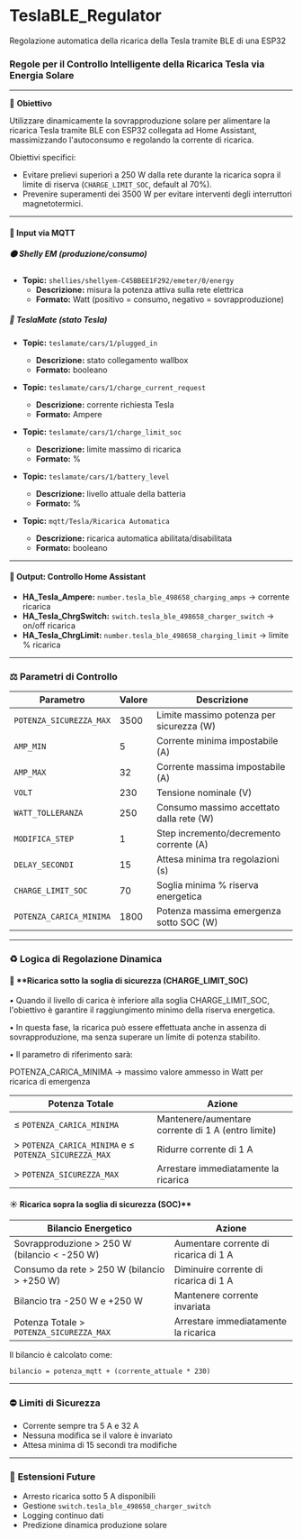 # TeslaBLE_Regulator
Regolazione automatica della ricarica della Tesla tramite BLE di una ESP32

### Regole per il Controllo Intelligente della Ricarica Tesla via Energia Solare

---

🌟 **Obiettivo**

Utilizzare dinamicamente la sovrapproduzione solare per alimentare la ricarica Tesla tramite BLE con ESP32 collegata ad Home Assistant, massimizzando l'autoconsumo e regolando la corrente di ricarica.

Obiettivi specifici:

- Evitare prelievi superiori a 250 W dalla rete durante la ricarica sopra il limite di riserva (`CHARGE_LIMIT_SOC`, default al 70%).
- Prevenire superamenti dei 3500 W per evitare interventi degli interruttori magnetotermici.

---

#### 🛁 **Input via MQTT**

##### 🟠 **Shelly EM (produzione/consumo)**

- **Topic:** `shellies/shellyem-C45BBEE1F292/emeter/0/energy`
  - **Descrizione:** misura la potenza attiva sulla rete elettrica
  - **Formato:** Watt (positivo = consumo, negativo = sovrapproduzione)

##### 🗾 **TeslaMate (stato Tesla)**

- **Topic:** `teslamate/cars/1/plugged_in`
  - **Descrizione:** stato collegamento wallbox
  - **Formato:** booleano

- **Topic:** `teslamate/cars/1/charge_current_request`
  - **Descrizione:** corrente richiesta Tesla
  - **Formato:** Ampere

- **Topic:** `teslamate/cars/1/charge_limit_soc`
  - **Descrizione:** limite massimo di ricarica
  - **Formato:** %

- **Topic:** `teslamate/cars/1/battery_level`
  - **Descrizione:** livello attuale della batteria
  - **Formato:** %

- **Topic:** `mqtt/Tesla/Ricarica Automatica`
  - **Descrizione:** ricarica automatica abilitata/disabilitata
  - **Formato:** booleano

---

#### 🔋 **Output: Controllo Home Assistant**

- **HA\_Tesla\_Ampere:** `number.tesla_ble_498658_charging_amps` → corrente ricarica
- **HA\_Tesla\_ChrgSwitch:** `switch.tesla_ble_498658_charger_switch` → on/off ricarica
- **HA\_Tesla\_ChrgLimit:** `number.tesla_ble_498658_charging_limit` → limite % ricarica

---

### ⚖️ **Parametri di Controllo**

| Parametro               | Valore | Descrizione                              |
| ----------------------- | ------ | ---------------------------------------- |
| `POTENZA_SICUREZZA_MAX` | 3500   | Limite massimo potenza per sicurezza (W) |
| `AMP_MIN`               | 5      | Corrente minima impostabile (A)          |
| `AMP_MAX`               | 32     | Corrente massima impostabile (A)         |
| `VOLT`                  | 230    | Tensione nominale (V)                    |
| `WATT_TOLLERANZA`       | 250    | Consumo massimo accettato dalla rete (W) |
| `MODIFICA_STEP`         | 1      | Step incremento/decremento corrente (A)  |
| `DELAY_SECONDI`         | 15     | Attesa minima tra regolazioni (s)        |
| `CHARGE_LIMIT_SOC`      | 70     | Soglia minima % riserva energetica       |
| `POTENZA_CARICA_MINIMA` | 1800   | Potenza massima emergenza sotto SOC (W)  |

---

### ♻️ **Logica di Regolazione Dinamica**

#### 🔻 \*\*Ricarica sotto la soglia di sicurezza (CHARGE\_LIMIT\_SOC)

• Quando il livello di carica è inferiore alla soglia CHARGE\_LIMIT\_SOC, l'obiettivo è garantire il raggiungimento minimo della riserva energetica.&#x20;

• In questa fase, la ricarica può essere effettuata anche in assenza di sovrapproduzione, ma senza superare un limite di potenza stabilito.&#x20;

• Il parametro di riferimento sarà:&#x20;

POTENZA\_CARICA\_MINIMA → massimo valore ammesso in Watt per ricarica di emergenza

| **Potenza Totale**                                    | **Azione**                                         |
| ----------------------------------------------------- | -------------------------------------------------- |
| ≤ `POTENZA_CARICA_MINIMA`                             | Mantenere/aumentare corrente di 1 A (entro limite) |
| > `POTENZA_CARICA_MINIMA` e ≤ `POTENZA_SICUREZZA_MAX` | Ridurre corrente di 1 A                            |
| > `POTENZA_SICUREZZA_MAX`                             | Arrestare immediatamente la ricarica               |

#### ☀️ Ricarica sopra la soglia di sicurezza (SOC)\*\*



| **Bilancio Energetico**                      | **Azione**                            |
| -------------------------------------------- | ------------------------------------- |
| Sovrapproduzione > 250 W (bilancio < -250 W) | Aumentare corrente di ricarica di 1 A |
| Consumo da rete > 250 W (bilancio > +250 W)  | Diminuire corrente di ricarica di 1 A |
| Bilancio tra -250 W e +250 W                 | Mantenere corrente invariata          |
| Potenza Totale > `POTENZA_SICUREZZA_MAX`     | Arrestare immediatamente la ricarica  |

Il bilancio è calcolato come:

```
bilancio = potenza_mqtt + (corrente_attuale * 230)
```

---

### ⛔️ **Limiti di Sicurezza**

- Corrente sempre tra 5 A e 32 A
- Nessuna modifica se il valore è invariato
- Attesa minima di 15 secondi tra modifiche

---

### 🧠 **Estensioni Future**

- Arresto ricarica sotto 5 A disponibili
- Gestione `switch.tesla_ble_498658_charger_switch`
- Logging continuo dati
- Predizione dinamica produzione solare

